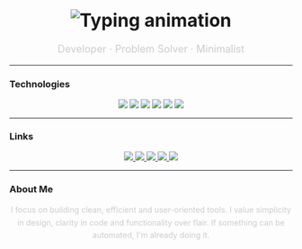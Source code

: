 <h1 align="center" style="font-weight: bold; font-size: 32px;">
  <img src="https://readme-typing-svg.demolab.com?font=Fira+Code&size=26&duration=2500&pause=800&color=FFFFFF&center=true&vCenter=true&width=600&lines=Welcome+to+my+GitHub;I'm+Takayashii;Clean+%7C+Minimal+%7C+Functional" alt="Typing animation" />
</h1>

<p align="center" style="color: #ccc; font-size: 18px;">
  Developer · Problem Solver · Minimalist
</p>

---

### Technologies

<p align="center">
  <img src="https://img.shields.io/badge/Python-0d1117?style=for-the-badge&logo=python&logoColor=white" />
  <img src="https://img.shields.io/badge/JavaScript-0d1117?style=for-the-badge&logo=javascript&logoColor=white" />
  <img src="https://img.shields.io/badge/React-0d1117?style=for-the-badge&logo=react&logoColor=white" />
  <img src="https://img.shields.io/badge/Node.js-0d1117?style=for-the-badge&logo=node.js&logoColor=white" />
  <img src="https://img.shields.io/badge/Git-0d1117?style=for-the-badge&logo=git&logoColor=white" />
  <img src="https://img.shields.io/badge/Linux-0d1117?style=for-the-badge&logo=linux&logoColor=white" />
</p>

---

### Links

<p align="center">
  <a href="https://discord.com/users/your_discord_id" target="_blank">
    <img src="https://img.shields.io/badge/Discord-0d1117?style=for-the-badge&logo=discord&logoColor=white" />
  </a>
  <a href="https://steamcommunity.com/id/your_steam_id" target="_blank">
    <img src="https://img.shields.io/badge/Steam-0d1117?style=for-the-badge&logo=steam&logoColor=white" />
  </a>
  <a href="https://youtube.com/@your_channel" target="_blank">
    <img src="https://img.shields.io/badge/YouTube-0d1117?style=for-the-badge&logo=youtube&logoColor=white" />
  </a>
  <a href="https://tiktok.com/@your_username" target="_blank">
    <img src="https://img.shields.io/badge/TikTok-0d1117?style=for-the-badge&logo=tiktok&logoColor=white" />
  </a>
  <a href="https://bio.link/your_bio_page" target="_blank">
    <img src="https://img.shields.io/badge/BIO--PAGE-0d1117?style=for-the-badge&logo=minutemailer&logoColor=white" />
  </a>
</p>

---

### About Me

<p align="center" style="max-width: 700px; margin: auto; color: #ccc; line-height: 1.6;">
  I focus on building clean, efficient and user-oriented tools. I value simplicity in design, clarity in code and functionality over flair. If something can be automated, I'm already doing it.
</p>
